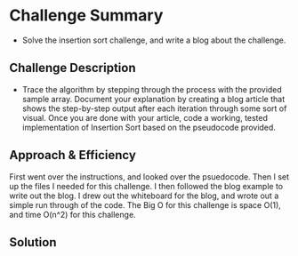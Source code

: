 # Challenge Summary
<!-- Short summary or background information -->
* Solve the insertion sort challenge, and write a blog about the challenge. 
## Challenge Description
<!-- Description of the challenge -->
* Trace the algorithm by stepping through the process with the provided sample array. Document your explanation by creating a blog article that shows the step-by-step output after each iteration through some sort of visual. Once you are done with your article, code a working, tested implementation of Insertion Sort based on the pseudocode provided.

## Approach & Efficiency
<!-- What approach did you take? Why? What is the Big O space/time for this approach? -->
First went over the instructions, and looked over the psuedocode. Then I set up the files I needed for this challenge. I then followed the blog example to write out the blog. I drew out the whiteboard for the blog, and wrote out a simple run through of the code. The Big O for this challenge is space O(1), and time O(n^2) for this challenge.

## Solution
<!-- Embedded whiteboard image -->
![]()